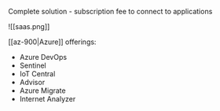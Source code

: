 Complete solution - subscription fee to connect to applications

![[saas.png]]

[[az-900|Azure]] offerings:
- Azure DevOps
- Sentinel
- IoT Central
- Advisor
- Azure Migrate
- Internet Analyzer